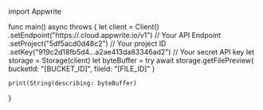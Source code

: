 import Appwrite

func main() async throws {
    let client = Client()
      .setEndpoint("https://<REGION>.cloud.appwrite.io/v1") // Your API Endpoint
      .setProject("5df5acd0d48c2") // Your project ID
      .setKey("919c2d18fb5d4...a2ae413da83346ad2") // Your secret API key
    let storage = Storage(client)
    let byteBuffer = try await storage.getFilePreview(
        bucketId: "[BUCKET_ID]",
        fileId: "[FILE_ID]"
    )

    print(String(describing: byteBuffer)
}
